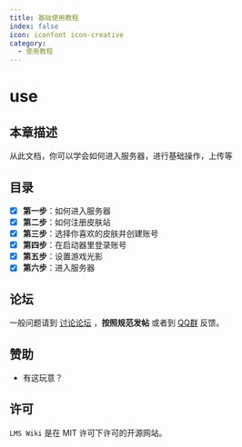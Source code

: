 ```yaml
---
title: 基础使用教程
index: false
icon: iconfont icon-creative
category:
  - 使用教程
---
```


# use

## **本章描述**

从此文档，你可以学会如何进入服务器，进行基础操作，上传等

## **目录**

- [x] **第一步**：如何进入服务器
- [x] **第二步**：如何注册皮肤站
- [x] **第三步**：选择你喜欢的皮肤并创建账号
- [x] **第四步**：在启动器里登录账号
- [x] **第五步**：设置游戏光影
- [x] **第六步**：进入服务器

## **论坛**

一般问题请到 [讨论论坛](https://bbs.tcbmc.cc) ，**按照规范发帖**
或者到 [QQ群](https://bbs.tcbmc.cc) 反馈。

## **赞助**

- 有这玩意？

## **许可**

`LMS Wiki` 是在 MIT 许可下许可的开源网站。